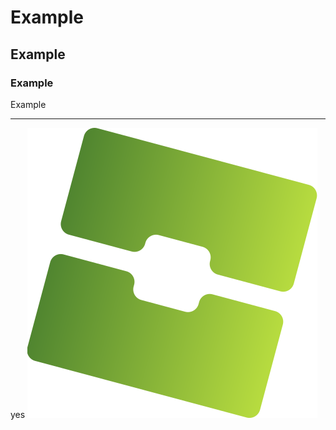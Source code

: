 # Example

## Example

### Example

Example

<hr>

yes
 <img src="../images/sober.svg" class="sobericon">